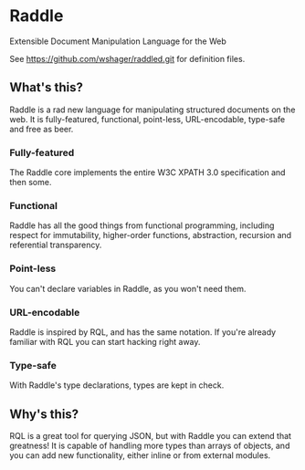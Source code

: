 # Raddle
Extensible Document Manipulation Language for the Web

See https://github.com/wshager/raddled.git for definition files.


## What's this?

Raddle is a rad new language for manipulating structured documents on the web. It is fully-featured, functional, point-less, URL-encodable, type-safe and free as beer.

### Fully-featured

The Raddle core implements the entire W3C XPATH 3.0 specification and then some.

### Functional

Raddle has all the good things from functional programming, including respect for immutability, higher-order functions, abstraction, recursion and referential transparency.

### Point-less

You can't declare variables in Raddle, as you won't need them.

### URL-encodable

Raddle is inspired by RQL, and has the same notation. If you're already familiar with RQL you can start hacking right away.

### Type-safe

With Raddle's type declarations, types are kept in check.


## Why's this?

RQL is a great tool for querying JSON, but with Raddle you can extend that greatness! It is capable of handling more types than arrays of objects, and you can add new functionality, either inline or from external modules.
